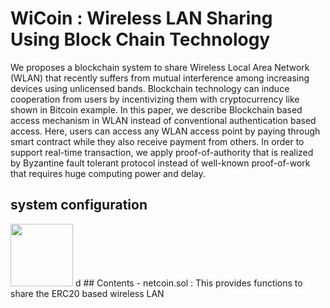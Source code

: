 # WiCoin : Wireless LAN Sharing Using Block Chain Technology


We proposes a blockchain system to share Wireless Local Area Network (WLAN) that recently suffers from mutual interference among increasing devices using unlicensed bands. Blockchain technology can induce cooperation from users by incentivizing them with cryptocurrency like shown in Bitcoin example. In this paper, we describe Blockchain based access mechanism in WLAN instead of conventional authentication based access. Here, users can access any WLAN access point by paying through smart contract while they also receive payment from others. In order to support real-time transaction, we apply proof-of-authority that is realized by Byzantine fault tolerant protocol instead of well-known proof-of-work that requires huge computing power and delay.



## system configuration

<img src="https://user-images.githubusercontent.com/73271891/154786485-dbe02abb-f89d-4580-af1a-ffe0398b3aca.png" width="100">
d
## Contents 
- netcoin.sol : This provides functions to share the ERC20 based wireless LAN
